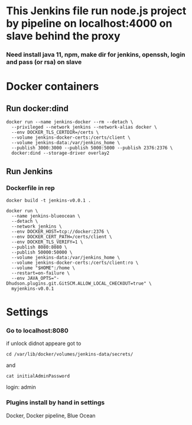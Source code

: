 # This Jenkins file run node.js project by pipeline on localhost:4000 on slave behind the proxy
### Need install java 11, npm, make dir for jenkins, openssh, login and pass (or rsa) on slave

# Docker containers
## Run docker:dind
```
docker run --name jenkins-docker --rm --detach \
  --privileged --network jenkins --network-alias docker \
  --env DOCKER_TLS_CERTDIR=/certs \
  --volume jenkins-docker-certs:/certs/client \
  --volume jenkins-data:/var/jenkins_home \
  --publish 3000:3000 --publish 5000:5000 --publish 2376:2376 \
  docker:dind --storage-driver overlay2
```
## Run Jenkins
### Dockerfile in rep
```
docker build -t jenkins-v0.0.1 .
```
```
docker run \
  --name jenkins-blueocean \
  --detach \
  --network jenkins \
  --env DOCKER_HOST=tcp://docker:2376 \
  --env DOCKER_CERT_PATH=/certs/client \
  --env DOCKER_TLS_VERIFY=1 \
  --publish 8080:8080 \
  --publish 50000:50000 \
  --volume jenkins-data:/var/jenkins_home \
  --volume jenkins-docker-certs:/certs/client:ro \
  --volume "$HOME":/home \
  --restart=on-failure \
  --env JAVA_OPTS="-Dhudson.plugins.git.GitSCM.ALLOW_LOCAL_CHECKOUT=true" \
  myjenkins-v0.0.1 
```
# Settings
### Go to localhost:8080
if unlock didnot appeare got to 
```
cd /var/lib/docker/volumes/jenkins-data/secrets/
```
and 
```
cat initialAdminPassword
```
login: admin
### Plugins install by hand in settings
Docker,
Docker pipeline,
Blue Ocean
